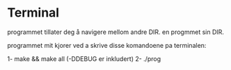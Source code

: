 Terminal
========
programmet tillater deg å navigere mellom andre DIR. en progmmet sin DIR.


programmet mit kjorer ved a skrive disse komandoene pa terminalen:

1-	make && make all (-DDEBUG er inkludert)
2-	./prog
